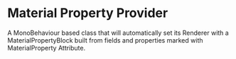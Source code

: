 # Material Property Provider
A MonoBehaviour based class that will automatically set its Renderer with a MaterialPropertyBlock built from fields and properties marked with MaterialProperty Attribute.